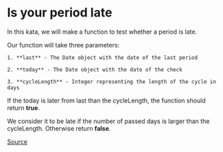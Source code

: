 # Is your period late

In this kata, we will make a function to test whether a period is late.

Our function will take three parameters:

```text
1. **last** - The Date object with the date of the last period

2. **today** - The Date object with the date of the check

3. **cycleLength** - Integer representing the length of the cycle in days
```

If the today is later from last than the cycleLength, the function should
return **true**.

We consider it to be late if the number of passed days is larger than the
cycleLength. Otherwise return **false**.

[Source](https://www.codewars.com/kata/578a8a01e9fd1549e50001f1)
